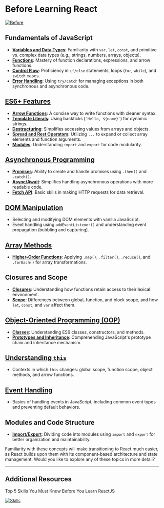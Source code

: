 # Before Learning React

[![Before](https://media.geeksforgeeks.org/wp-content/uploads/20230709203205/JavaScript-Concepts-to-Know-Before-Learning-React.png)](https://www.geeksforgeeks.org/top-javascript-concepts-to-know-before-learning-react/)

## **Fundamentals of JavaScript**

- [**Variables and Data Types**](./Docs/Variables.md): Familiarity with `var`, `let`, `const`, and primitive vs. complex data types (e.g., strings, numbers, arrays, objects).
- [**Functions**](./Docs/Regular-functions.md): Mastery of function declarations, expressions, and arrow functions.
- [**Control Flow**](./Docs/Control-flow.md): Proficiency in `if/else` statements, loops (`for`, `while`), and `switch` cases.
- [**Error Handling**](./Docs/Error-handling.md): Using `try/catch` for managing exceptions in both synchronous and asynchronous code.

## [**ES6+ Features**](./Docs/ES6-Sintax.md)

- [**Arrow Functions**](./Docs/Arrow-functions.md): A concise way to write functions with cleaner syntax.
- [**Template Literals**](./Docs/Template-literals.md): Using backticks (`` `Hello, ${name}` ``) for dynamic strings.
- [**Destructuring**](./Docs/Destructuring.md): Simplifies accessing values from arrays and objects.
- [**Spread and Rest Operators**](./Docs/Spread-and-Rest_Operators.md): Utilizing `...` to expand or collect array elements and function arguments.
- [**Modules**](./Docs/Modules.md): Understanding `import` and `export` for code modularity.

## [**Asynchronous Programming**](./Docs/Asynchronous-programming.md)

- [**Promises**](./Docs/Promises.md): Ability to create and handle promises using `.then()` and `.catch()`.
- [**Async/Await**](./Docs/Async_Await.md): Simplifies handling asynchronous operations with more readable code.
- [**Fetch API**](./Docs/Fetch-API.md): Basic skills in making HTTP requests for data retrieval.

## [**DOM Manipulation**](./Docs/DOM.md)

- Selecting and modifying DOM elements with vanilla JavaScript.
- Event handling using `addEventListener()` and understanding event propagation (bubbling and capturing).

## [**Array Methods**](./Docs/Array-methods.md)

- [**Higher-Order Functions**](./Docs/Higher-Order_Functions.md): Applying `.map()`, `.filter()`, `.reduce()`, and `.forEach()` for array transformations.

## **Closures and Scope**

- [**Closures**](./Docs/Closures.md): Understanding how functions retain access to their lexical environment.
- [**Scope**](./Docs/Scope.md): Differences between global, function, and block scope, and how `let`, `const`, and `var` affect them.

## [**Object-Oriented Programming (OOP)**](./Docs/)

- [**Classes**](./Docs/Clases.md): Understanding ES6 classes, constructors, and methods.
- [**Prototypes and Inheritance**](./Docs/Prototipes.md): Comprehending JavaScript's prototype chain and inheritance mechanism.

## [**Understanding `this`**](./Docs/Understanding-this.md)

- Contexts in which `this` changes: global scope, function scope, object methods, and arrow functions.

## [**Event Handling**](./Docs/Event-handling.md)

- Basics of handling events in JavaScript, including common event types and preventing default behaviors.

## **Modules and Code Structure**

- [**Import/Export**](./Docs/Import_Export.md): Dividing code into modules using `import` and `export` for better organization and maintainability.

Familiarity with these concepts will make transitioning to React much easier, as React builds upon them with its component-based architecture and state management. Would you like to explore any of these topics in more detail?

---

## **Additional Resources**
Top 5 Skills You Must Know Before You Learn ReactJS

[![Skills](https://media.geeksforgeeks.org/wp-content/uploads/20240313172206/Top-5-Skills-You-Must-Know-Before-You-Learn-ReactJS.png
)](https://www.geeksforgeeks.org/top-5-skills-you-must-know-before-you-learn-reactjs/)
